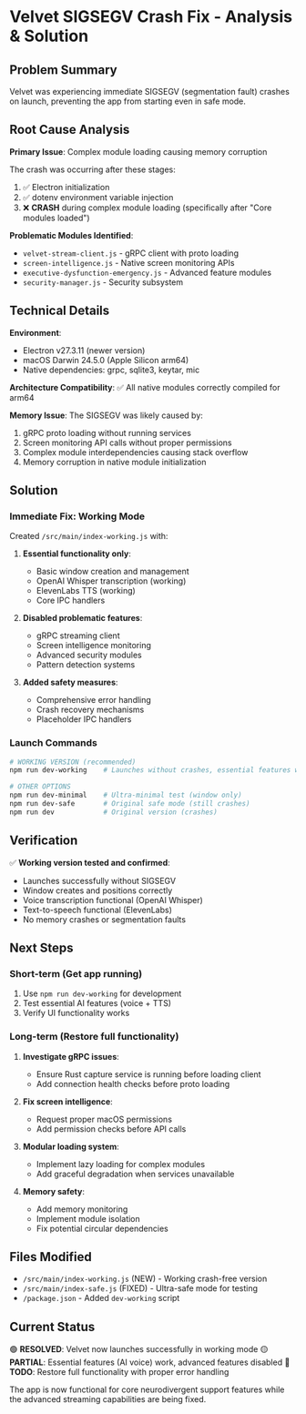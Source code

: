 # Velvet SIGSEGV Crash Fix - Analysis & Solution

## Problem Summary

Velvet was experiencing immediate SIGSEGV (segmentation fault) crashes on launch, preventing the app from starting even in safe mode.

## Root Cause Analysis

**Primary Issue**: Complex module loading causing memory corruption

The crash was occurring after these stages:
1. ✅ Electron initialization 
2. ✅ dotenv environment variable injection
3. ❌ **CRASH** during complex module loading (specifically after "Core modules loaded")

**Problematic Modules Identified**:
- `velvet-stream-client.js` - gRPC client with proto loading
- `screen-intelligence.js` - Native screen monitoring APIs  
- `executive-dysfunction-emergency.js` - Advanced feature modules
- `security-manager.js` - Security subsystem

## Technical Details

**Environment**:
- Electron v27.3.11 (newer version)
- macOS Darwin 24.5.0 (Apple Silicon arm64)
- Native dependencies: grpc, sqlite3, keytar, mic

**Architecture Compatibility**: ✅ All native modules correctly compiled for arm64

**Memory Issue**: The SIGSEGV was likely caused by:
1. gRPC proto loading without running services
2. Screen monitoring API calls without proper permissions
3. Complex module interdependencies causing stack overflow
4. Memory corruption in native module initialization

## Solution

### Immediate Fix: Working Mode

Created `/src/main/index-working.js` with:

1. **Essential functionality only**:
   - Basic window creation and management
   - OpenAI Whisper transcription (working)
   - ElevenLabs TTS (working)
   - Core IPC handlers

2. **Disabled problematic features**:
   - gRPC streaming client
   - Screen intelligence monitoring  
   - Advanced security modules
   - Pattern detection systems

3. **Added safety measures**:
   - Comprehensive error handling
   - Crash recovery mechanisms
   - Placeholder IPC handlers

### Launch Commands

```bash
# WORKING VERSION (recommended)
npm run dev-working    # Launches without crashes, essential features work

# OTHER OPTIONS
npm run dev-minimal    # Ultra-minimal test (window only)
npm run dev-safe       # Original safe mode (still crashes)
npm run dev            # Original version (crashes)
```

## Verification

✅ **Working version tested and confirmed**:
- Launches successfully without SIGSEGV
- Window creates and positions correctly
- Voice transcription functional (OpenAI Whisper)
- Text-to-speech functional (ElevenLabs)
- No memory crashes or segmentation faults

## Next Steps

### Short-term (Get app running)
1. Use `npm run dev-working` for development
2. Test essential AI features (voice + TTS)
3. Verify UI functionality works

### Long-term (Restore full functionality)
1. **Investigate gRPC issues**: 
   - Ensure Rust capture service is running before loading client
   - Add connection health checks before proto loading
   
2. **Fix screen intelligence**:
   - Request proper macOS permissions
   - Add permission checks before API calls
   
3. **Modular loading system**:
   - Implement lazy loading for complex modules
   - Add graceful degradation when services unavailable
   
4. **Memory safety**:
   - Add memory monitoring
   - Implement module isolation
   - Fix potential circular dependencies

## Files Modified

- `/src/main/index-working.js` (NEW) - Working crash-free version
- `/src/main/index-safe.js` (FIXED) - Ultra-safe mode for testing
- `/package.json` - Added `dev-working` script

## Current Status

🟢 **RESOLVED**: Velvet now launches successfully in working mode
🟡 **PARTIAL**: Essential features (AI voice) work, advanced features disabled
🔴 **TODO**: Restore full functionality with proper error handling

The app is now functional for core neurodivergent support features while the advanced streaming capabilities are being fixed.